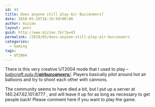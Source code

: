 ```yaml
---
id: 43
title: Does anyone still play Air Buccaneers?
date: 2010-05-26T16:10:59+00:00
author: mizzao
layout: post
guid: http://www.mizzao.tk/?p=43
permalink: /2010/05/does-anyone-still-play-air-buccaneers
categories:
  - Gaming
tags:
  - UT2004
---
```

There is this very creative UT2004 mode that I used to play &#8211; [<cite>ludocraft.oulu.fi/<strong>airbuccaneers</strong>/</cite>](http://ludocraft.oulu.fi/airbuccaneers/). Players basically pilot around hot air balloons and try to shoot each other with cannons.

The community seems to have died a bit, but I put up a server at 140.247.62.101:8777 , and will leave it up for as long as necessary to get people back! Please comment here if you want to play the game.